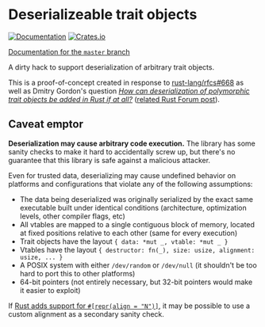 # Deserializeable trait objects

[![Documentation](https://docs.rs/detrojt/badge.svg)](https://docs.rs/detrojt)
[![Crates.io](https://img.shields.io/crates/v/detrojt.svg)](https://crates.io/crates/detrojt)

[Documentation for the `master` branch](https://rufflewind.com/detrojt)

A dirty hack to support deserialization of arbitrary trait objects.

This is a proof-of-concept created in response to [rust-lang/rfcs#668](https://github.com/rust-lang/rfcs/issues/668) as well as Dmitry Gordon's question [*How can deserialization of polymorphic trait objects be added in Rust if at all?*](https://stackoverflow.com/q/44231020/440302) ([related Rust Forum post](https://users.rust-lang.org/t/reflection-in-rust/11069)).

## Caveat emptor

**Deserialization may cause arbitrary code execution.**  The library has some sanity checks to make it hard to accidentally screw up, but there's no guarantee that this library is safe against a malicious attacker.

Even for trusted data, deserializing may cause undefined behavior on platforms and configurations that violate any of the following assumptions:

  - The data being deserialized was originally serialized by the exact same executable built under identical conditions (architecture, optimization levels, other compiler flags, etc)
  - All vtables are mapped to a single contiguous block of memory, located at fixed positions relative to each other (same for every execution)
  - Trait objects have the layout `{ data: *mut _, vtable: *mut _ }`
  - Vtables have the layout `{ destructor: fn(_), size: usize, alignment: usize, ... }`
  - A POSIX system with either `/dev/random` or `/dev/null` (it shouldn't be too hard to port this to other platforms)
  - 64-bit pointers (not entirely necessary, but 32-bit pointers would make it easier to exploit)

If [Rust adds support for `#[repr(align = "N")]`](https://github.com/rust-lang/rust/issues/33626), it may be possible to use a custom alignment as a secondary sanity check.
